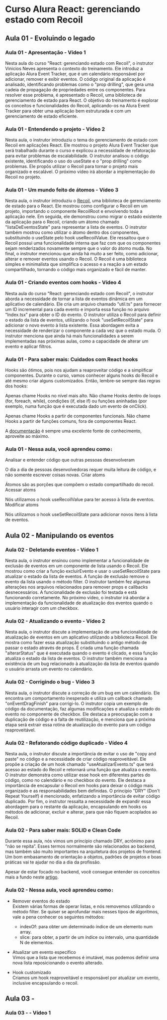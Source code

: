 # Curso Alura React: gerenciando estado com Recoil

## Aula 01 - Evoluindo o legado

### Aula 01 - Apresentação - Vídeo 1

Nesta aula do curso "React: gerenciando estado com Recoil", o instrutor Vinicios Neves apresenta o contexto do treinamento. Ele introduz a aplicação Alura Event Tracker, que é um calendário responsável por adicionar, remover e exibir eventos. O código original da aplicação é analisado, identificando problemas como o "prop drilling", que gera uma cadeia de propagação de propriedades entre os componentes. Para resolver esse problema, é apresentado o Recoil, uma biblioteca de gerenciamento de estado para React. O objetivo do treinamento é explorar os conceitos e funcionalidades do Recoil, aplicando-os na Alura Event Tracker para obter uma aplicação bem estruturada e com um gerenciamento de estado eficiente.

### Aula 01 - Entendendo o projeto - Vídeo 2

Nesta aula, o instrutor introduziu o tema do gerenciamento de estado com Recoil em aplicações React. Ele mostrou o projeto Alura Event Tracker que será trabalhado durante o curso e explicou a necessidade de refatoração para evitar problemas de escalabilidade. O instrutor analisou o código existente, identificando o uso do useState e o "prop drilling" como problemas. Ele propôs utilizar o Recoil para tornar o projeto mais organizado e escalável. O próximo vídeo irá abordar a implementação do Recoil no projeto.

### Aula 01 - Um mundo feito de átomos - Vídeo 3

Nesta aula, o instrutor introduziu o [Recoil](https://recoiljs.org/), uma biblioteca de gerenciamento de estado para o React. Ele mostrou como configurar o Recoil em um projeto, importando o componente RecoilRoot e envolvendo toda a aplicação nele. Em seguida, ele demonstrou como migrar o estado existente da aplicação para o Recoil, criando um átomo chamado "listaDeEventosState" para representar a lista de eventos. O instrutor também mostrou como utilizar o átomo dentro dos componentes, substituindo o useState pelo hook useRecoilValue. Ele ressaltou que o Recoil possui uma funcionalidade interna que faz com que os componentes sejam renderizados novamente sempre que o valor do átomo muda. No final, o instrutor mencionou que ainda há muito a ser feito, como adicionar, alterar e remover eventos usando o Recoil. O Recoil é uma biblioteca simples e minimalista que simplifica o acesso e a reação a um estado compartilhado, tornando o código mais organizado e fácil de manter.

### Aula 01 - Criando eventos com hooks - Vídeo 4

Nesta aula do curso "React: gerenciando estado com Recoil", o instrutor aborda a necessidade de tornar a lista de eventos dinâmica em um aplicativo de calendário. Ele cria um arquivo chamado "util.ts" para fornecer um ID incremental para cada evento e importa essa função no arquivo "Index.tsx" para obter o ID do evento. O instrutor utiliza o Recoil para definir o estado da lista de eventos, utilizando o hook "useSetRecoilState" para adicionar o novo evento à lista existente. Essa abordagem evita a necessidade de renderizar o componente a cada vez que o estado muda. O instrutor menciona que ainda há mais funcionalidades a serem implementadas nas próximas aulas, como a capacidade de alterar um evento e aplicar filtros.

### Aula 01 - Para saber mais: Cuidados com React hooks

Hooks são ótimos, pois nos ajudam a reaproveitar código e a simplificar componentes. Durante o curso, vamos conhecer alguns hooks do Recoil e até mesmo criar alguns customizados. Então, lembre-se sempre das regras dos hooks:

Apenas chame Hooks no nível mais alto. Não chame Hooks dentro de loops (for, foreach, while), condições (if, else if) ou funções aninhadas (por exemplo, numa função que é executada dado um evento de onClick).

Apenas chame Hooks a partir de componentes funcionais. Não chame Hooks a partir de funções comuns, fora de componentes React.

A [documentação](https://pt-br.legacy.reactjs.org/docs/hooks-rules.html) é sempre uma excelente fonte de conhecimento, aproveite ao máximo.

### Aula 01 - Nessa aula, você aprendeu como`:`

Analisar e entender código que outras pessoas desenvolveram

O dia a dia de pessoas desenvolvedoras requer muita leitura de código, e não somente escrever coisas novas.
Criar atoms

Átomos são as porções que compõem o estado compartilhado do recoil.
Acessar atoms

Nós utilizamos o hook useRecoilValue para ter acesso à lista de eventos.
Modificar atoms

Nós utilizamos o hook useSetRecoilState para adicionar novos itens à lista de eventos.

## Aula 02 - Manipulando os eventos

### Aula 02 - Deletando eventos - Vídeo 1

Nesta aula, o instrutor ensinou como implementar a funcionalidade de exclusão de eventos em um componente de lista usando o Recoil. Ele mostrou como criar a função excluirEvento e usar o useSetRecoilState para atualizar o estado da lista de eventos. A função de exclusão remove o evento da lista usando o método filter. O instrutor também fez algumas alterações nos arquivos relacionados para remover props e callbacks desnecessários. A funcionalidade de exclusão foi testada e está funcionando corretamente. No próximo vídeo, o instrutor irá abordar a implementação da funcionalidade de atualização dos eventos quando o usuário interagir com um checkbox.

### Aula 02 - Atualizando o evento - Vídeo 2

Nesta aula, o instrutor discute a implementação de uma funcionalidade de atualização de eventos em um aplicativo utilizando a biblioteca Recoil. Ele mostra como fazer essa atualização substituindo o antigo método de passar o estado através de props. É criada uma função chamada "alterarStatus" que é executada quando o evento é clicado, e essa função atualiza o estado da lista de eventos. O instrutor também menciona a existência de um bug relacionado à atualização da lista de eventos quando o usuário arrasta um evento no calendário.

### Aula 02 - Corrigindo o bug - Vídeo 3

Nesta aula, o instrutor discute a correção de um bug em um calendário. Ele encontra um comportamento inesperado e utiliza um callback chamado "onEventDragFinish" para corrigi-lo. O instrutor copia um exemplo de código da documentação, faz algumas modificações e atualiza o estado do evento no componente de checkbox. Ele destaca a preocupação com a duplicação de código e a falta de reutilização, e menciona que a próxima etapa será extrair essa rotina de atualização do evento para um código reaproveitável.

### Aula 02 - Refatorando código duplicado - Vídeo 4

Nesta aula, o instrutor discute a importância de evitar o uso de "copy and paste" no código e a necessidade de criar código reaproveitável. Ele propõe a criação de um hook chamado "useAtualizarEvento.ts" que terá acesso ao estado do Recoil e retornará uma função que atualiza o evento. O instrutor demonstra como utilizar esse hook em diferentes partes do código, como no calendário e no checkbox do evento. Ele destaca a importância de encapsular o Recoil em hooks para deixar o código mais organizado e as responsabilidades bem definidas. O princípio "DRY" (Don't Repeat Yourself) é mencionado, enfatizando a importância de evitar código duplicado. Por fim, o instrutor ressalta a necessidade de expandir essa abordagem para o restante da aplicação, encapsulando em hooks os métodos de adicionar, excluir e alterar, para que não fiquem acoplados ao Recoil.

### Aula 02 - Para saber mais: SOLID e Clean Code

Durante essa aula, nós vimos um princípio chamado DRY, acrônimo para “não se repita”. Esses termos normalmente são relacionados ao backend, mas também são muito importantes na arquitetura dos projetos de frontend. Um bom embasamento de orientação a objetos, padrões de projetos e boas práticas vai te ajudar no dia a dia da profissão.

Apesar de estar focado no backend, você consegue entender os conceitos mais a fundo neste [artigo](https://www.alura.com.br/artigos/o-que-e-clean-code).

### Aula 02 - Nessa aula, você aprendeu como`:`

- Remover eventos do estado  
  Existem várias formas de operar listas, e nós removemos utilizando o método filter. Se quiser se aprofundar mais nesses tipos de algoritmos, vale a pena conhecer os seguintes métodos:
  - indexOf: para obter um determinado índice de um elemento num array.
  - slice: para obter, a partir de um índice ou intervalo, uma quantidade N de elementos.

- Atualizar um evento específico  
  Vimos que a lista que recebemos é imutável, mas podemos definir uma nova lista reposicionando o evento alterado.

- Hook customizado  
Criamos um hook reaproveitável e responsável por atualizar um evento, inclusive encapsulando o recoil.

## Aula 03 - 

### Aula 03 -  - Vídeo 1
